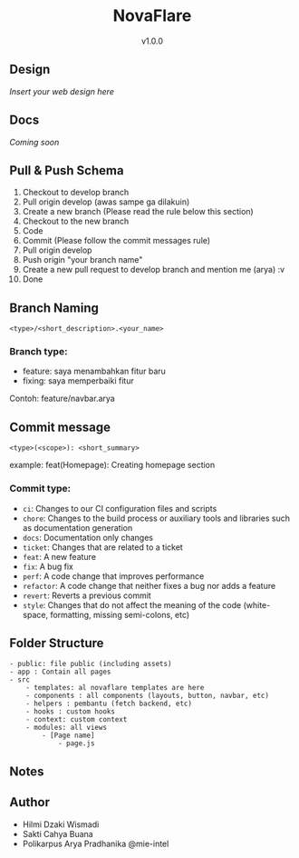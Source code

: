 <div align="center">

# **NovaFlare**

v1.0.0

</div>

## Design

_Insert your web design here_

## Docs

_Coming soon_

## Pull & Push Schema

1. Checkout to develop branch
2. Pull origin develop (awas sampe ga dilakuin)
3. Create a new branch (Please read the rule below this section)
4. Checkout to the new branch
5. Code
6. Commit (Please follow the commit messages rule)
7. Pull origin develop
8. Push origin "your branch name"
9. Create a new pull request to develop branch and mention me (arya) :v
10. Done

## Branch Naming

```
<type>/<short_description>.<your_name>
```

### Branch type:

- feature: saya menambahkan fitur baru
- fixing: saya memperbaiki fitur

Contoh: feature/navbar.arya

## Commit message

```
<type>(<scope>): <short_summary>
```

example: feat(Homepage): Creating homepage section

### Commit type:

- `ci`: Changes to our CI configuration files and scripts
- `chore`: Changes to the build process or auxiliary tools and libraries such as documentation
  generation
- `docs`: Documentation only changes
- `ticket`: Changes that are related to a ticket
- `feat`: A new feature
- `fix`: A bug fix
- `perf`: A code change that improves performance
- `refactor`: A code change that neither fixes a bug nor adds a feature
- `revert`: Reverts a previous commit
- `style`: Changes that do not affect the meaning of the code (white-space, formatting, missing
  semi-colons, etc)

## Folder Structure

```
- public: file public (including assets)
- app : Contain all pages
- src
    - templates: al novaflare templates are here
    - components : all components (layouts, button, navbar, etc)
    - helpers : pembantu (fetch backend, etc)
    - hooks : custom hooks
    - context: custom context
    - modules: all views
        - [Page name]
            - page.js
```

## Notes

## Author

- Hilmi Dzaki Wismadi
- Sakti Cahya Buana
- Polikarpus Arya Pradhanika @mie-intel
